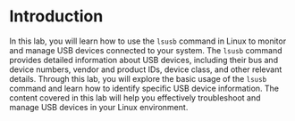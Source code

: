 # Introduction

In this lab, you will learn how to use the `lsusb` command in Linux to monitor and manage USB devices connected to your system. The `lsusb` command provides detailed information about USB devices, including their bus and device numbers, vendor and product IDs, device class, and other relevant details. Through this lab, you will explore the basic usage of the `lsusb` command and learn how to identify specific USB device information. The content covered in this lab will help you effectively troubleshoot and manage USB devices in your Linux environment.
